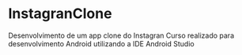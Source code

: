 # InstagranClone
Desenvolvimento de um app clone do Instagran
Curso realizado para desenvolvimento Android utilizando a IDE Android Studio
